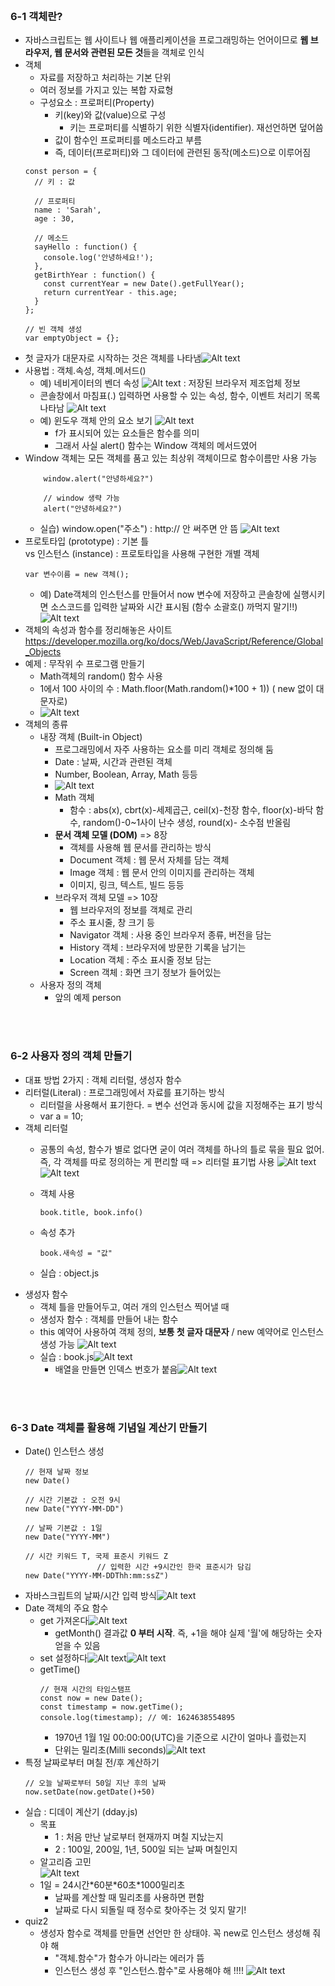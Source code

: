<br/>

### 6-1 객체란?
- 자바스크립트는 웹 사이트나 웹 애플리케이션을 프로그래밍하는 언어이므로 **웹 브라우저, 웹 문서와 관련된 모든 것**들을 객체로 인식
- 객체
  - 자료를 저장하고 처리하는 기본 단위
  - 여러 정보를 가지고 있는 복합 자료형
  - 구성요소 : 프로퍼티(Property)
    - 키(key)와 값(value)으로 구성
      - 키는 프로퍼티를 식별하기 위한 식별자(identifier). 재선언하면 덮어씀
    - 값이 함수인 프로퍼티를 메소드라고 부름
    - 즉, 데이터(프로퍼티)와 그 데이터에 관련된 동작(메소드)으로 이루어짐
  ```
  const person = {
    // 키 : 값

    // 프로퍼티
    name : 'Sarah', 
    age : 30,

    // 메소드
    sayHello : function() { 
      console.log('안녕하세요!');
    },
    getBirthYear : function() { 
      const currentYear = new Date().getFullYear();
      return currentYear - this.age;
    }
  };

  // 빈 객체 생성
  var emptyObject = {};
  ```
- 첫 글자가 대문자로 시작하는 것은 객체를 나타냄![Alt text](image-3.png)
- 사용법 : 객체.속성, 객체.메서드()
  - 예) 네비게이터의 벤더 속성 ![Alt text](image-1.png) : 저장된 브라우저 제조업체 정보
  - 콘솔창에서 마침표(.) 입력하면 사용할 수 있는 속성, 함수, 이벤트 처리기 목록 나타남 ![Alt text](image.png)
  - 예) 윈도우 객체 안의 요소 보기 ![Alt text](image-2.png)
    - f가 표시되어 있는 요소들은 함수를 의미
    - 그래서 사실 alert() 함수는 Window 객체의 메서드였어
- Window 객체는 모든 객체를 품고 있는 최상위 객체이므로 함수이름만 사용 가능
  ```
      window.alert("안녕하세요?")

      // window 생략 가능
      alert("안녕하세요?")
  ```
  - 실습) window.open("주소") : http:// 안 써주면 안 뜸 ![Alt text](image-4.png)
- 프로토타입 (prototype) : 기본 틀 <br/>
  vs 인스턴스 (instance) : 프로토타입을 사용해 구현한 개별 객체
  ```
  var 변수이름 = new 객체();
  ```
  - 예) Date객체의 인스턴스를 만들어서 now 변수에 저장하고 콘솔창에 실행시키면
  소스코드를 입력한 날짜와 시간 표시됨 (함수 소괄호() 까먹지 말기!!) <br/>
  ![Alt text](image-5.png)
- 객체의 속성과 함수를 정리해놓은 사이트 https://developer.mozilla.org/ko/docs/Web/JavaScript/Reference/Global_Objects
- 예제 : 무작위 수 프로그램 만들기
  - Math객체의 random() 함수 사용
  - 1에서 100 사이의 수 : Math.floor(Math.random()*100 + 1)) ( new 없이 대문자로)
  - ![Alt text](image-6.png)
- 객체의 종류
  - 내장 객체 (Built-in Object)
    - 프로그래밍에서 자주 사용하는 요소를 미리 객체로 정의해 둠
    - Date : 날짜, 시간과 관련된 객체
    - Number, Boolean, Array, Math 등등
    - ![Alt text](image-7.png)
    - Math 객체
      - 함수 : abs(x), cbrt(x)-세제곱근, ceil(x)-천장 함수, floor(x)-바닥 함수, random()-0~1사이 난수 생성, round(x)- 소수점 반올림
    - **문서 객체 모델 (DOM)** => 8장
      - 객체를 사용해 웹 문서를 관리하는 방식
      - Document 객체 : 웹 문서 자체를 담는 객체
      - Image 객체 : 웹 문서 안의 이미지를 관리하는 객체
      - 이미지, 링크, 텍스트, 빌드 등등
    - 브라우저 객체 모델 => 10장
      - 웹 브라우저의 정보를 객체로 관리
      - 주소 표시줄, 창 크기 등
      - Navigator 객체 : 사용 중인 브라우저 종류, 버전을 담는
      - History 객체 : 브라우저에 방문한 기록을 남기는
      - Location 객체 : 주소 표시줄 정보 담는
      - Screen 객체 : 화면 크기 정보가 들어있는
  - 사용자 정의 객체
    - 앞의 예제 person

<br/>
<br/>

### 6-2 사용자 정의 객체 만들기
- 대표 방법 2가지 : 객체 리터럴, 생성자 함수
- 리터럴(Literal) : 프로그래밍에서 자료를 표기하는 방식
  - 리터럴을 사용해서 표기한다. = 변수 선언과 동시에 값을 지정해주는 표기 방식
  - var a = 10;
- 객체 리터럴
  - 공통의 속성, 함수가 별로 없다면 굳이 여러 객체를 하나의 틀로 묶을 필요 없어.<br/>
    즉, 각 객체를 따로 정의하는 게 편리할 때 => 리터럴 표기법 사용
  ![Alt text](image-8.png)![Alt text](image-9.png)
  - 객체 사용
    ```
    book.title, book.info()
    ```
  - 속성 추가

    ```
    book.새속성 = "값"
    ```
  - 실습 : object.js
- 생성자 함수
  - 객체 틀을 만들어두고, 여러 개의 인스턴스 찍어낼 때
  - 생성자 함수 : 객체를 만들어 내는 함수
  - this 예약어 사용하여 객체 정의, **보통 첫 글자 대문자** / new 예약어로 인스턴스 생성 가능 ![Alt text](image-10.png)
  - 실습 : book.js![Alt text](image-11.png)
    - 배열을 만들면 인덱스 번호가 붙음![Alt text](image-12.png)

<br/>
<br/>

### 6-3 Date 객체를 활용해 기념일 계산기 만들기
- Date() 인스턴스 생성
    ```
    // 현재 날짜 정보
    new Date()

    // 시간 기본값 : 오전 9시
    new Date("YYYY-MM-DD")

    // 날짜 기본값 : 1일
    new Date("YYYY-MM")

    // 시간 키워드 T, 국제 표준시 키워드 Z
                    // 입력한 시간 +9시간인 한국 표준시가 담김
    new Date("YYYY-MM-DDThh:mm:ssZ")
    ```
- 자바스크립트의 날짜/시간 입력 방식![Alt text](image-13.png)
- Date 객체의 주요 함수
  - get 가져온다![Alt text](image-14.png)
    - getMonth() 결과값 **0 부터 시작**. 즉, +1을 해야 실제 '월'에 해당하는 숫자 얻을 수 있음
  - set 설정하다![Alt text](image-15.png)![Alt text](image-16.png)
  - getTime()
    ```
    // 현재 시간의 타임스탬프
    const now = new Date();
    const timestamp = now.getTime();
    console.log(timestamp); // 예: 1624638554895
    ```
    - 1970년 1월 1일 00:00:00(UTC)을 기준으로 시간이 얼마나 흘렀는지
    - 단위는 밀리초(Milli seconds)![Alt text](image-17.png)
- 특정 날짜로부터 며칠 전/후 계산하기
  ```
  // 오늘 날짜로부터 50일 지난 후의 날짜
  now.setDate(now.getDate()+50)
  ```
- 실습 : 디데이 계산기 (dday.js)
  - 목표
    - 1 : 처음 만난 날로부터 현재까지 며칠 지났는지
    - 2 : 100일, 200일, 1년, 500일 되는 날짜 며칠인지
  - 알고리즘 고민<br/>![Alt text](image-18.png)
  - 1일 = 24시간\*60분\*60초\*1000밀리초
    - 날짜를 계산할 때 밀리초를 사용하면 편함
    - 날짜로 다시 되돌릴 때 정수로 찾아주는 것 잊지 말기!
- quiz2
  - 생성자 함수로 객체를 만들면 선언만 한 상태야. 꼭 new로 인스턴스 생성해 줘야 해
    - "객체.함수"가 함수가 아니라는 에러가 뜸
    - 인스턴스 생성 후 "인스턴스.함수"로 사용해야 해 !!!!
   ![Alt text](image-19.png)
   
<br/>
<br/>